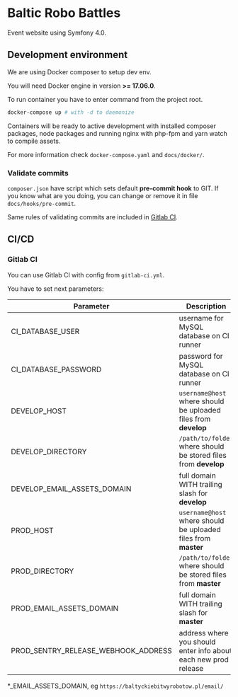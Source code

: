 # Baltic Robo Battles

Event website using Symfony 4.0.

## Development environment

We are using Docker composer to setup dev env.

You will need Docker engine in version **>= 17.06.0**.

To run container you have to enter command from the project root.

```bash
docker-compose up # with -d to daemonize
```

Containers will be ready to active development with installed composer packages,
 node packages and running nginx with php-fpm and yarn watch to compile assets.

For more information check `docker-compose.yaml` and `docs/docker/`.

### Validate commits

`composer.json` have script which sets default **pre-commit hook** to GIT. If
 you know what are you doing, you can change or remove it in file
 `docs/hooks/pre-commit`.

Same rules of validating commits are included in [Gitlab CI](#gitlab-ci).

## CI/CD

### Gitlab CI

You can use Gitlab CI with config from `gitlab-ci.yml`.

You have to set next parameters:

| Parameter | Description | Private |
| --- | --- | --- |
| CI_DATABASE_USER | username for MySQL database on CI runner | false |
| CI_DATABASE_PASSWORD | password for MySQL database on CI runner | false |
| DEVELOP_HOST | `username@host` where should be uploaded files from **develop** | true |
| DEVELOP_DIRECTORY | `/path/to/folder` where should be stored files from **develop** | true |
| DEVELOP_EMAIL_ASSETS_DOMAIN | full domain WITH trailing slash for **develop** | false |
| PROD_HOST | `username@host` where should be uploaded files from **master** | true |
| PROD_DIRECTORY | `/path/to/folder` where should be stored files from **master** | true |
| PROD_EMAIL_ASSETS_DOMAIN | full domain WITH trailing slash for **master** | false |
| PROD_SENTRY_RELEASE_WEBHOOK_ADDRESS | address where you should enter info about each new prod release | true |

*_EMAIL_ASSETS_DOMAIN, eg `https://baltyckiebitwyrobotow.pl/email/`
